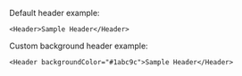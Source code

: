 Default header example:

```
<Header>Sample Header</Header>
```

Custom background header example:

```
<Header backgroundColor="#1abc9c">Sample Header</Header>
```
